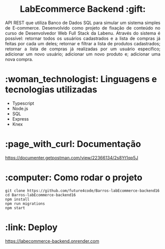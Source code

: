 <h1 align="center">LabEcommerce Backend  :gift: </h1>

<p align="justify">API REST que utiliza Banco de Dados SQL para simular um sistema simples de E-commerce. Desenvolvido como projeto de fixação de conteúdo no curso de Desenvolvedor Web Full Stack da Labenu. Através do sistema é possível: retornar todos os usuários cadastrados e a lista de compras já feitas por cada um deles; retornar e filtrar a lista de produtos cadastrados; retornar a lista de compras já realizadas por um usuário específico; adicionar um novo usuário; adicionar um novo produto e; adicionar uma nova compra.</p>

<h1>:woman_technologist: Linguagens e tecnologias utilizadas</h1>
<ul><li> Typescript </li>
<li> Node.js </li>
<li> SQL </li>
<li> Express </li>
<li> Knex </li></ul>

<h1>:page_with_curl: Documentação</h1>

https://documenter.getpostman.com/view/22366134/2s8Yt1qp5J

<h1>:computer: Como rodar o projeto</h1>

```
git clone https://github.com/future4code/Barros-labEcommerce-backend16
cd Barros-labEcommerce-backend16
npm install
npm run migrations
npm start
```

<h1>:link: Deploy</h1>

https://labecommerce-backend.onrender.com
